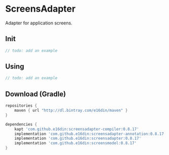 # ScreensAdapter
Adapter for application screens.

## Init
```java
// todo: add an example
```

## Using

```kotlin
// todo: add an example
```

## Download (Gradle)

```groovy
repositories {
    maven { url "http://dl.bintray.com/e16din/maven" }
}

dependencies {
    kapt 'com.github.e16din:screensadapter-compiler:0.8.17'
    implementation 'com.github.e16din:screensadapter-annotation:0.8.17'
    implementation 'com.github.e16din:screensadapter:0.8.17'
    implementation 'com.github.e16din:screensmodel:0.8.17'
}
```
